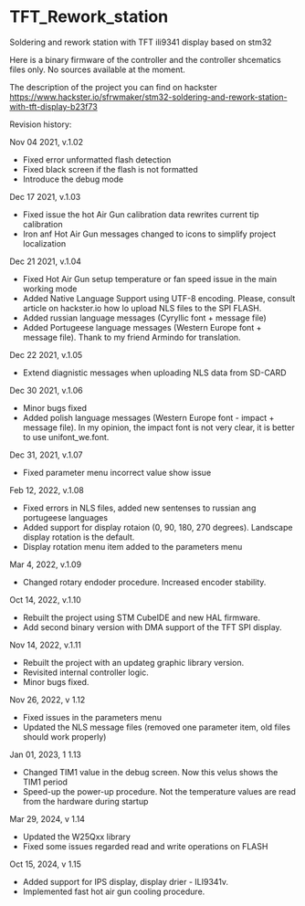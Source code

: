 # TFT_Rework_station
Soldering and rework station with TFT ili9341 display based on stm32

Here is a binary firmware of the controller and the controller shcematics files only.
No sources available at the moment.

The description of the project you can find on hackster https://www.hackster.io/sfrwmaker/stm32-soldering-and-rework-station-with-tft-display-b23f73

Revision history:

Nov 04 2021, v.1.02
* Fixed error unformatted flash detection
* Fixed black screen if the flash is not formatted
* Introduce the debug mode

Dec 17 2021, v.1.03
* Fixed issue the hot Air Gun calibration data rewrites current tip calibration
* Iron anf Hot Air Gun messages changed to icons to simplify project localization

Dec 21 2021, v.1.04
* Fixed Hot Air Gun setup temperature or fan speed issue in the main working mode
* Added Native Language Support using UTF-8 encoding. Please, consult article on hackster.io how lo upload NLS files to the SPI FLASH.
* Added russian language messages (Cyryllic font + message file)
* Added Portugeese language messages (Western Europe font + message file). Thank to my friend Armindo for translation.

Dec 22 2021, v.1.05
* Extend diagnistic messages when uploading NLS data from SD-CARD  

Dec 30 2021, v.1.06
* Minor bugs fixed
* Added polish language messages (Western Europe font - impact + message file). In my opinion, the impact font is not very clear, it is better to use unifont_we.font.

Dec 31, 2021, v.1.07
* Fixed parameter menu incorrect value show issue

Feb 12, 2022, v.1.08
* Fixed errors in NLS files, added new sentenses to russian ang portugeese languages
* Added support for display rotaion (0, 90, 180, 270 degrees). Landscape display rotation is the default.
* Display rotation menu item added to the parameters menu

Mar 4, 2022, v.1.09
* Changed rotary endoder procedure. Increased encoder stability.

Oct 14, 2022, v.1.10
* Rebuilt the project using STM CubeIDE and new HAL firmware.
* Add second binary version with DMA support of the TFT SPI display.

Nov 14, 2022, v.1.11
* Rebuilt the project with an updateg graphic library version.
* Revisited internal controller logic.
* Minor bugs fixed.

Nov 26, 2022, v 1.12
* Fixed issues in the parameters menu
* Updated the NLS message files (removed one parameter item, old files should work properly)

Jan 01, 2023, 1 1.13
* Changed TIM1 value in the debug screen. Now this velus shows the TIM1 period
* Speed-up the power-up procedure. Not the temperature values are read from the hardware during startup

Mar 29, 2024, v 1.14
* Updated the W25Qxx library
* Fixed some issues regarded read and write operations on FLASH

Oct 15, 2024, v 1.15
* Added support for IPS display, display drier - ILI9341v.
* Implemented fast hot air gun cooling procedure.
